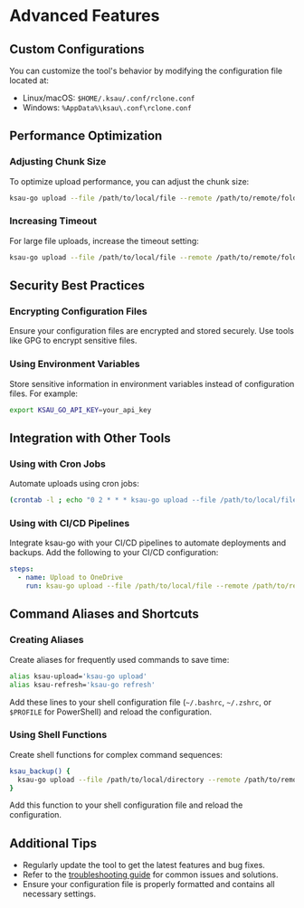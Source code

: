 # Advanced Features

## Custom Configurations
You can customize the tool's behavior by modifying the configuration file located at:
- Linux/macOS: `$HOME/.ksau/.conf/rclone.conf`
- Windows: `%AppData%\ksau\.conf\rclone.conf`

## Performance Optimization
### Adjusting Chunk Size
To optimize upload performance, you can adjust the chunk size:
```bash
ksau-go upload --file /path/to/local/file --remote /path/to/remote/folder --chunk-size 10485760
```

### Increasing Timeout
For large file uploads, increase the timeout setting:
```bash
ksau-go upload --file /path/to/local/file --remote /path/to/remote/folder --timeout 60s
```

## Security Best Practices
### Encrypting Configuration Files
Ensure your configuration files are encrypted and stored securely. Use tools like GPG to encrypt sensitive files.

### Using Environment Variables
Store sensitive information in environment variables instead of configuration files. For example:
```bash
export KSAU_GO_API_KEY=your_api_key
```

## Integration with Other Tools
### Using with Cron Jobs
Automate uploads using cron jobs:
```bash
(crontab -l ; echo "0 2 * * * ksau-go upload --file /path/to/local/file --remote /path/to/remote/folder") | crontab -
```

### Using with CI/CD Pipelines
Integrate ksau-go with your CI/CD pipelines to automate deployments and backups. Add the following to your CI/CD configuration:
```yaml
steps:
  - name: Upload to OneDrive
    run: ksau-go upload --file /path/to/local/file --remote /path/to/remote/folder
```

## Command Aliases and Shortcuts
### Creating Aliases
Create aliases for frequently used commands to save time:
```bash
alias ksau-upload='ksau-go upload'
alias ksau-refresh='ksau-go refresh'
```
Add these lines to your shell configuration file (`~/.bashrc`, `~/.zshrc`, or `$PROFILE` for PowerShell) and reload the configuration.

### Using Shell Functions
Create shell functions for complex command sequences:
```bash
ksau_backup() {
  ksau-go upload --file /path/to/local/directory --remote /path/to/remote/backup --recursive
}
```
Add this function to your shell configuration file and reload the configuration.

## Additional Tips
- Regularly update the tool to get the latest features and bug fixes.
- Refer to the [troubleshooting guide](troubleshooting.md) for common issues and solutions.
- Ensure your configuration file is properly formatted and contains all necessary settings.
